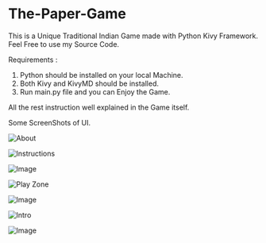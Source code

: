 # The-Paper-Game

This is a Unique Traditional Indian Game made with Python Kivy Framework.
Feel Free to use my Source Code.

Requirements :
1. Python should be installed on your local Machine.
2. Both Kivy and KivyMD should be installed.
3. Run main.py file and you can Enjoy the Game.

All the rest instruction well explained in the Game itself.

Some ScreenShots of UI.

![About](https://github.com/akgupta0777/The-Paper-Game/blob/master/Screenshots/about.jpg)

![Instructions](https://github.com/akgupta0777/The-Paper-Game/blob/master/Screenshots/instructions.jpg)

![Image](https://github.com/akgupta0777/The-Paper-Game/blob/master/Screenshots/custom-slips.jpg)

![Play Zone](https://github.com/akgupta0777/The-Paper-Game/blob/master/Screenshots/Playscreen.jpg)

![Image](https://github.com/akgupta0777/The-Paper-Game/blob/master/Screenshots/default.jpg)

![Intro](https://github.com/akgupta0777/The-Paper-Game/blob/master/Screenshots/intro.jpg)

![Image](https://github.com/akgupta0777/The-Paper-Game/blob/master/Screenshots/startscreen.jpg)

